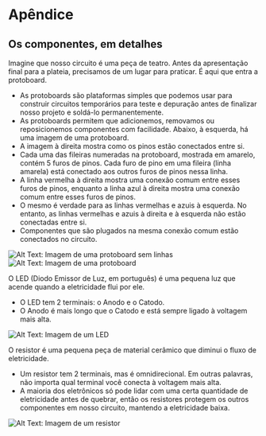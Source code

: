 # Apêndice

## Os componentes, em detalhes

Imagine que nosso circuito é uma peça de teatro. Antes da apresentação final para a plateia, precisamos de um lugar para praticar. É aqui que entra a protoboard. 

+ As protoboards são plataformas simples que podemos usar para construir circuitos temporários para teste e depuração antes de finalizar nosso projeto e soldá-lo permanentemente. 
+ As protoboards permitem que adicionemos, removamos ou reposicionemos componentes com facilidade. Abaixo, à esquerda, há uma imagem de uma protoboard.
+ A imagem à direita mostra como os pinos estão conectados entre si. 
+ Cada uma das fileiras numeradas na protoboard, mostrada em amarelo, contém 5 furos de pinos. Cada furo de pino em uma fileira (linha amarela) está conectado aos outros furos de pinos nessa linha. 
+ A linha vermelha à direita mostra uma conexão comum entre esses furos de pinos, enquanto a linha azul à direita mostra uma conexão comum entre esses furos de pinos. 
+ O mesmo é verdade para as linhas vermelhas e azuis à esquerda. No entanto, as linhas vermelhas e azuis à direita e à esquerda não estão conectadas entre si.
+ Componentes que são plugados na mesma conexão comum estão conectados no circuito.

![Alt Text: Imagem de uma protoboard sem linhas](../img/img16.png)
![Alt Text: Imagem de uma protoboard](../img/breadboard.png)

O LED (Diodo Emissor de Luz, em português) é uma pequena luz que acende quando a eletricidade flui por ele. 

+ O LED tem 2 terminais: o Anodo e o Catodo.
+ O Anodo é mais longo que o Catodo e está sempre ligado à voltagem mais alta.

![Alt Text: Imagem de um LED](../img/LED.png)

O resistor é uma pequena peça de material cerâmico que diminui o fluxo de eletricidade. 

+ Um resistor tem 2 terminais, mas é omnidirecional. Em outras palavras, não importa qual terminal você conecta à voltagem mais alta. 
+ A maioria dos eletrônicos só pode lidar com uma certa quantidade de eletricidade antes de quebrar, então os resistores protegem os outros componentes em nosso circuito, mantendo a eletricidade baixa.

![Alt Text: Imagem de um resistor](../img/resistor.png)